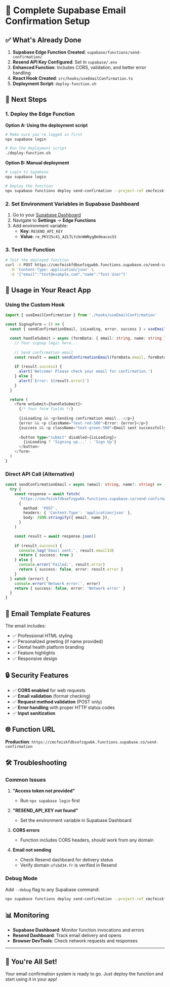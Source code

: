 # 🚀 Complete Supabase Email Confirmation Setup

## ✅ What's Already Done

1. **Supabase Edge Function Created**: `supabase/functions/send-confirmation/`
2. **Resend API Key Configured**: Set in `supabase/.env`
3. **Enhanced Function**: Includes CORS, validation, and better error handling
4. **React Hook Created**: `src/hooks/useEmailConfirmation.ts`
5. **Deployment Script**: `deploy-function.sh`

## 🔧 Next Steps

### 1. Deploy the Edge Function

**Option A: Using the deployment script**
```bash
# Make sure you're logged in first
npx supabase login

# Run the deployment script
./deploy-function.sh
```

**Option B: Manual deployment**
```bash
# Login to Supabase
npx supabase login

# Deploy the function
npx supabase functions deploy send-confirmation --project-ref cmcfeiskfdbsefzqywbk
```

### 2. Set Environment Variables in Supabase Dashboard

1. Go to your [Supabase Dashboard](https://supabase.com/dashboard/project/cmcfeiskfdbsefzqywbk)
2. Navigate to **Settings** → **Edge Functions**
3. Add environment variable:
   - **Key**: `RESEND_API_KEY`
   - **Value**: `re_PKY25c41_AZLTLYzknWWNygBm9eacocSt`

### 3. Test the Function

```bash
# Test the deployed function
curl -X POST https://cmcfeiskfdbsefzqywbk.functions.supabase.co/send-confirmation \
  -H 'Content-Type: application/json' \
  -d '{"email":"test@example.com","name":"Test User"}'
```

## 🎯 Usage in Your React App

### Using the Custom Hook

```typescript
import { useEmailConfirmation } from './hooks/useEmailConfirmation'

const SignupForm = () => {
  const { sendConfirmationEmail, isLoading, error, success } = useEmailConfirmation()

  const handleSubmit = async (formData: { email: string, name: string }) => {
    // Your signup logic here...
    
    // Send confirmation email
    const result = await sendConfirmationEmail(formData.email, formData.name)
    
    if (result.success) {
      alert('Welcome! Please check your email for confirmation.')
    } else {
      alert(`Error: ${result.error}`)
    }
  }

  return (
    <form onSubmit={handleSubmit}>
      {/* Your form fields */}
      
      {isLoading && <p>Sending confirmation email...</p>}
      {error && <p className="text-red-500">Error: {error}</p>}
      {success && <p className="text-green-500">Email sent successfully!</p>}
      
      <button type="submit" disabled={isLoading}>
        {isLoading ? 'Signing up...' : 'Sign Up'}
      </button>
    </form>
  )
}
```

### Direct API Call (Alternative)

```typescript
const sendConfirmationEmail = async (email: string, name?: string) => {
  try {
    const response = await fetch(
      'https://cmcfeiskfdbsefzqywbk.functions.supabase.co/send-confirmation',
      {
        method: 'POST',
        headers: { 'Content-Type': 'application/json' },
        body: JSON.stringify({ email, name }),
      }
    )

    const result = await response.json()
    
    if (result.success) {
      console.log('Email sent:', result.emailId)
      return { success: true }
    } else {
      console.error('Failed:', result.error)
      return { success: false, error: result.error }
    }
  } catch (error) {
    console.error('Network error:', error)
    return { success: false, error: 'Network error' }
  }
}
```

## 📧 Email Template Features

The email includes:
- ✅ Professional HTML styling
- ✅ Personalized greeting (if name provided)
- ✅ Dental health platform branding
- ✅ Feature highlights
- ✅ Responsive design

## 🔒 Security Features

- ✅ **CORS enabled** for web requests
- ✅ **Email validation** (format checking)
- ✅ **Request method validation** (POST only)
- ✅ **Error handling** with proper HTTP status codes
- ✅ **Input sanitization**

## 🌐 Function URL

**Production**: `https://cmcfeiskfdbsefzqywbk.functions.supabase.co/send-confirmation`

## 🛠 Troubleshooting

### Common Issues

1. **"Access token not provided"**
   - Run `npx supabase login` first

2. **"RESEND_API_KEY not found"**
   - Set the environment variable in Supabase Dashboard

3. **CORS errors**
   - Function includes CORS headers, should work from any domain

4. **Email not sending**
   - Check Resend dashboard for delivery status
   - Verify domain `ufsbd34.fr` is verified in Resend

### Debug Mode

Add `--debug` flag to any Supabase command:
```bash
npx supabase functions deploy send-confirmation --project-ref cmcfeiskfdbsefzqywbk --debug
```

## 📊 Monitoring

- **Supabase Dashboard**: Monitor function invocations and errors
- **Resend Dashboard**: Track email delivery and opens
- **Browser DevTools**: Check network requests and responses

---

## 🎉 You're All Set!

Your email confirmation system is ready to go. Just deploy the function and start using it in your app!